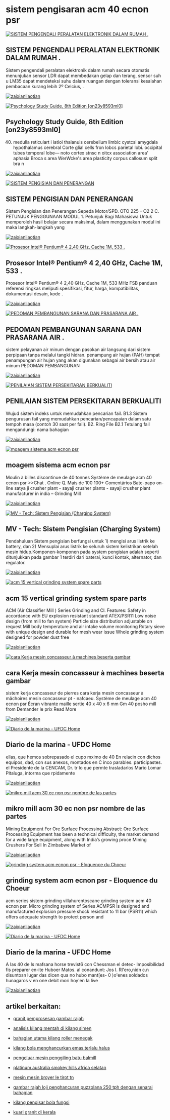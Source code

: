 # sistem pengisaran acm 40 ecnon psr
<a href="https://mnn.zoosnet.net/LR/Chatpre.aspx?id=MNN94995150&p=https://topgrinding.com/" target="_blank">![SISTEM PENGENDALI PERALATAN ELEKTRONIK DALAM RUMAH .](https://github.com/technlg/images/blob/main/43.jpg)</a>
## SISTEM PENGENDALI PERALATAN ELEKTRONIK DALAM RUMAH .
Sistem pengendali peralatan elektronik dalam rumah secara otomatis menunjukan sensor LDR dapat membedakan gelap dan terang, sensor suh u LM35 dapat mendeteksi suhu dalam ruangan dengan toleransi kesalahan pembacaan kurang lebih 2º Celcius, .
<a href="https://mnn.zoosnet.net/LR/Chatpre.aspx?id=MNN94995150&p=https://topgrinding.com/" target="_blank"><img src="https://github.com/technlg/images/raw/main/chat11.jpg" alt="zaixianliaotian"/></a><a href="//whatsapp.shibangsoft.com/WhatsApp.php" ><img src="https://github.com/technlg/images/raw/main/chat11.png" alt=""></a>
<a href="https://mnn.zoosnet.net/LR/Chatpre.aspx?id=MNN94995150&p=https://topgrinding.com/" target="_blank">![Psychology Study Guide, 8th Edition [on23y8593ml0]](https://github.com/technlg/images/blob/main/31.jpg)</a>
## Psychology Study Guide, 8th Edition [on23y8593ml0]
40. medulla reticulart i iatioi thalanuis cerebellum limbic cystcsi amygdala hypothalamus cerebral Corte glial cells fron lobcs parietal lobi. occipital tubes temporal lobe— noto cortex stnsc n oitcx association area' aphasia Broca s area WerWcke's area plasticity corpus callosum split bra n
<a href="https://mnn.zoosnet.net/LR/Chatpre.aspx?id=MNN94995150&p=https://topgrinding.com/" target="_blank"><img src="https://github.com/technlg/images/raw/main/chat11.jpg" alt="zaixianliaotian"/></a><a href="//whatsapp.shibangsoft.com/WhatsApp.php" ><img src="https://github.com/technlg/images/raw/main/chat11.png" alt=""></a>
<a href="https://mnn.zoosnet.net/LR/Chatpre.aspx?id=MNN94995150&p=https://topgrinding.com/" target="_blank">![SISTEM PENGISIAN DAN PENERANGAN](https://github.com/technlg/images/blob/main/6.jpg)</a>
## SISTEM PENGISIAN DAN PENERANGAN
Sistem Pengisian dan Penerangan Sepeda Motor/SPD. OTO 225 – O2 2 C. PETUNJUK PENGGUNAAN MODUL 1. Petunjuk Bagi Mahasiswa Untuk memperoleh hasil belajar secara maksimal, dalam menggunakan modul ini maka langkah-langkah yang
<a href="https://mnn.zoosnet.net/LR/Chatpre.aspx?id=MNN94995150&p=https://topgrinding.com/" target="_blank"><img src="https://github.com/technlg/images/raw/main/chat11.jpg" alt="zaixianliaotian"/></a><a href="//whatsapp.shibangsoft.com/WhatsApp.php" ><img src="https://github.com/technlg/images/raw/main/chat11.png" alt=""></a>
<a href="https://mnn.zoosnet.net/LR/Chatpre.aspx?id=MNN94995150&p=https://topgrinding.com/" target="_blank">![Prosesor Intel® Pentium® 4 2,40 GHz, Cache 1M, 533 .](https://github.com/technlg/images/blob/main/26.jpg)</a>
## Prosesor Intel® Pentium® 4 2,40 GHz, Cache 1M, 533 .
Prosesor Intel® Pentium® 4 2,40 GHz, Cache 1M, 533 MHz FSB panduan referensi ringkas meliputi spesifikasi, fitur, harga, kompatibilitas, dokumentasi desain, kode .
<a href="https://mnn.zoosnet.net/LR/Chatpre.aspx?id=MNN94995150&p=https://topgrinding.com/" target="_blank"><img src="https://github.com/technlg/images/raw/main/chat11.jpg" alt="zaixianliaotian"/></a><a href="//whatsapp.shibangsoft.com/WhatsApp.php" ><img src="https://github.com/technlg/images/raw/main/chat11.png" alt=""></a>
<a href="https://mnn.zoosnet.net/LR/Chatpre.aspx?id=MNN94995150&p=https://topgrinding.com/" target="_blank">![PEDOMAN PEMBANGUNAN SARANA DAN PRASARANA AIR .](https://github.com/technlg/images/blob/main/54.jpg)</a>
## PEDOMAN PEMBANGUNAN SARANA DAN PRASARANA AIR .
sistem pelayanan air minum dengan pasokan air langsung dari sistem perpipaan tanpa melalui tangki hidran. penampung air hujan (PAH) tempat penampungan air hujan yang akan digunakan sebagai air bersih atau air minum PEDOMAN PEMBANGUNAN 
<a href="https://mnn.zoosnet.net/LR/Chatpre.aspx?id=MNN94995150&p=https://topgrinding.com/" target="_blank"><img src="https://github.com/technlg/images/raw/main/chat11.jpg" alt="zaixianliaotian"/></a><a href="//whatsapp.shibangsoft.com/WhatsApp.php" ><img src="https://github.com/technlg/images/raw/main/chat11.png" alt=""></a>
<a href="https://mnn.zoosnet.net/LR/Chatpre.aspx?id=MNN94995150&p=https://topgrinding.com/" target="_blank">![PENILAIAN SISTEM PERSEKITARAN BERKUALITI](https://github.com/technlg/images/blob/main/36.jpg)</a>
## PENILAIAN SISTEM PERSEKITARAN BERKUALITI
Wujud sistem indeks untuk memudahkan pencarian fail. B1.3 Sistem pengurusan fail yang memudahkan pencarian/pencapaian dalam satu tempoh masa (contoh 30 saat per fail). B2. Ring File B2.1 Tetulang fail mengandungi: nama bahagian
<a href="https://mnn.zoosnet.net/LR/Chatpre.aspx?id=MNN94995150&p=https://topgrinding.com/" target="_blank"><img src="https://github.com/technlg/images/raw/main/chat11.jpg" alt="zaixianliaotian"/></a><a href="//whatsapp.shibangsoft.com/WhatsApp.php" ><img src="https://github.com/technlg/images/raw/main/chat11.png" alt=""></a>
<a href="https://mnn.zoosnet.net/LR/Chatpre.aspx?id=MNN94995150&p=https://topgrinding.com/" target="_blank">![moagem sistema acm ecnon psr](https://github.com/technlg/images/blob/main/20.jpg)</a>
## moagem sistema acm ecnon psr
Moulin à billes discontinue de 40 tonnes Système de meulage acm 40 ecnon psr >>Chat . Online Q. Mais de 100 100+ Comentários Bate-papo on-line satya ji crusher plant - sayaji crusher plants - sayaji crusher plant manufacturer in india – Grinding Mill 
<a href="https://mnn.zoosnet.net/LR/Chatpre.aspx?id=MNN94995150&p=https://topgrinding.com/" target="_blank"><img src="https://github.com/technlg/images/raw/main/chat11.jpg" alt="zaixianliaotian"/></a><a href="//whatsapp.shibangsoft.com/WhatsApp.php" ><img src="https://github.com/technlg/images/raw/main/chat11.png" alt=""></a>
<a href="https://mnn.zoosnet.net/LR/Chatpre.aspx?id=MNN94995150&p=https://topgrinding.com/" target="_blank">![MV - Tech: Sistem Pengisian (Charging System)](https://github.com/technlg/images/blob/main/24.jpg)</a>
## MV - Tech: Sistem Pengisian (Charging System)
Pendahuluan Sistem pengisian berfungsi untuk 1) mengisi arus listrik ke battery, dan 2) Mensuplai arus listrik ke seluruh sistem kelistrikan setelah mesin hidup.Komponen-komponen pada system pengisian adalah seperti ditunjukkan pada gambar 1 terdiri dari baterai, kunci kontak, alternator, dan regulator. 
<a href="https://mnn.zoosnet.net/LR/Chatpre.aspx?id=MNN94995150&p=https://topgrinding.com/" target="_blank"><img src="https://github.com/technlg/images/raw/main/chat11.jpg" alt="zaixianliaotian"/></a><a href="//whatsapp.shibangsoft.com/WhatsApp.php" ><img src="https://github.com/technlg/images/raw/main/chat11.png" alt=""></a>
<a href="https://mnn.zoosnet.net/LR/Chatpre.aspx?id=MNN94995150&p=https://topgrinding.com/" target="_blank">![acm 15 vertical grinding system spare parts](https://github.com/technlg/images/blob/main/48.jpg)</a>
## acm 15 vertical grinding system spare parts
ACM (Air Classifier Mill ) Series Grinding and Cl. Features: Safety in accordance with EU explosion resistant standard ATEX/PSR11 Low noise design (from mill to fan system) Particle size distribution adjustable on request Mill body temperature and air intake volume monitoring Rotary sieve with unique design and durable for mesh wear issue Whole grinding system designed for powder dust free 
<a href="https://mnn.zoosnet.net/LR/Chatpre.aspx?id=MNN94995150&p=https://topgrinding.com/" target="_blank"><img src="https://github.com/technlg/images/raw/main/chat11.jpg" alt="zaixianliaotian"/></a><a href="//whatsapp.shibangsoft.com/WhatsApp.php" ><img src="https://github.com/technlg/images/raw/main/chat11.png" alt=""></a>
<a href="https://mnn.zoosnet.net/LR/Chatpre.aspx?id=MNN94995150&p=https://topgrinding.com/" target="_blank">![cara Kerja mesin concasseur à machines beserta gambar](https://github.com/technlg/images/blob/main/24.jpg)</a>
## cara Kerja mesin concasseur à machines beserta gambar
sistem kerja concasseur de pierres cara kerja mesin concasseur à mâchoires mesin concasseur pt - nafcaeu.  Système de meulage acm 40 ecnon psr Écran vibrante maille sertie 40 x 40 x 6 mm Gm 40 posho mill from Demander le prix Read More 
<a href="https://mnn.zoosnet.net/LR/Chatpre.aspx?id=MNN94995150&p=https://topgrinding.com/" target="_blank"><img src="https://github.com/technlg/images/raw/main/chat11.jpg" alt="zaixianliaotian"/></a><a href="//whatsapp.shibangsoft.com/WhatsApp.php" ><img src="https://github.com/technlg/images/raw/main/chat11.png" alt=""></a>
<a href="https://mnn.zoosnet.net/LR/Chatpre.aspx?id=MNN94995150&p=https://topgrinding.com/" target="_blank">![Diario de la marina - UFDC Home](https://github.com/technlg/images/blob/main/41.jpg)</a>
## Diario de la marina - UFDC Home
ellas, que hemos sobrepasado el cupo mximo de 40 En relacin con dichos equipos, dad, con sus anexos, montados en C inco parables. participastes. el Presidente de la CENCAM, Dr. tr lo que permte trasladarlos Mario Lomar Pitaluga, intorma que rpidamente
<a href="https://mnn.zoosnet.net/LR/Chatpre.aspx?id=MNN94995150&p=https://topgrinding.com/" target="_blank"><img src="https://github.com/technlg/images/raw/main/chat11.jpg" alt="zaixianliaotian"/></a><a href="//whatsapp.shibangsoft.com/WhatsApp.php" ><img src="https://github.com/technlg/images/raw/main/chat11.png" alt=""></a>
<a href="https://mnn.zoosnet.net/LR/Chatpre.aspx?id=MNN94995150&p=https://topgrinding.com/" target="_blank">![mikro mill acm 30 ec non psr nombre de las partes](https://github.com/technlg/images/blob/main/44.jpg)</a>
## mikro mill acm 30 ec non psr nombre de las partes
Mining Equipment For Ore Surface Processing Abstract: Ore Surface Processing Equipment has been a technical difficulty, the market demand for a wide large equipment, along with India&#8217;s growing proce Mining Crushers For Sell In Zimbabwe Market of 
<a href="https://mnn.zoosnet.net/LR/Chatpre.aspx?id=MNN94995150&p=https://topgrinding.com/" target="_blank"><img src="https://github.com/technlg/images/raw/main/chat11.jpg" alt="zaixianliaotian"/></a><a href="//whatsapp.shibangsoft.com/WhatsApp.php" ><img src="https://github.com/technlg/images/raw/main/chat11.png" alt=""></a>
<a href="https://mnn.zoosnet.net/LR/Chatpre.aspx?id=MNN94995150&p=https://topgrinding.com/" target="_blank">![grinding system acm ecnon psr - Eloquence du Choeur](https://github.com/technlg/images/blob/main/24.jpg)</a>
## grinding system acm ecnon psr - Eloquence du Choeur
acm series sistem grinding villahurentoscane grinding system acm 40 ecnon psr. Micro grinding system of Series ACMPSR is designed and manufactured explosion pressure shock resistant to 11 bar (PSR11) which offers adequate strength to protect person and
<a href="https://mnn.zoosnet.net/LR/Chatpre.aspx?id=MNN94995150&p=https://topgrinding.com/" target="_blank"><img src="https://github.com/technlg/images/raw/main/chat11.jpg" alt="zaixianliaotian"/></a><a href="//whatsapp.shibangsoft.com/WhatsApp.php" ><img src="https://github.com/technlg/images/raw/main/chat11.png" alt=""></a>
<a href="https://mnn.zoosnet.net/LR/Chatpre.aspx?id=MNN94995150&p=https://topgrinding.com/" target="_blank">![Diario de la marina - UFDC Home](https://github.com/technlg/images/blob/main/63.jpg)</a>
## Diario de la marina - UFDC Home
A Ias 40 de Is mafsana horse trevist6 con Chessman el detec- lmposibilidad fis preparer en-ite Huboer Matos. al conandunt: Jos I. RI'ero,nidn c.n disuntosn lugar das dicen qua no hubo mant[es- 0 )o'enes soldados hunagaros v en one debit mori hoy'en Ia live
<a href="https://mnn.zoosnet.net/LR/Chatpre.aspx?id=MNN94995150&p=https://topgrinding.com/" target="_blank"><img src="https://github.com/technlg/images/raw/main/chat11.jpg" alt="zaixianliaotian"/></a><a href="//whatsapp.shibangsoft.com/WhatsApp.php" ><img src="https://github.com/technlg/images/raw/main/chat11.png" alt=""></a>
## artikel berkaitan:
* [granit pemprosesan gambar rajah](granit%20pemprosesan%20gambar%20rajah.md)
* [analisis kilang mentah di kilang simen](analisis%20kilang%20mentah%20di%20kilang%20simen.md)
* [bahagian utama kilang roller menegak](bahagian%20utama%20kilang%20roller%20menegak.md)
* [kilang bola menghancurkan emas terlalu halus](kilang%20bola%20menghancurkan%20emas%20terlalu%20halus.md)
* [pengeluar mesin penggiling batu balmill](pengeluar%20mesin%20penggiling%20batu%20balmill.md)
* [platinum australia smokey hills africa selatan](platinum%20australia%20smokey%20hills%20africa%20selatan.md)
* [mesin mesin broyer le tirot tn](mesin%20mesin%20broyer%20le%20tirot%20tn.md)
* [gambar rajah loji penghancuran puzzolana 250 tph dengan senarai bahagian](gambar%20rajah%20loji%20penghancuran%20puzzolana%20250%20tph%20dengan%20senarai%20bahagian.md)
* [kilang pengisar bola fungsi](kilang%20pengisar%20bola%20fungsi.md)
* [kuari granit di kerala](kuari%20granit%20di%20kerala.md)
